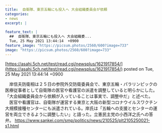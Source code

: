```yaml
---
title:  自衛隊、東京五輪にも投入へ 大会組織委員会が依頼  
categories:
- news
excerpt: |
  
feature_text: |
  ##  自衛隊、東京五輪にも投入へ 大会組織委...
  Tue, 25 May 2021 13:44:14  +0900
feature_image: "https://picsum.photos/2560/600?image=733"
image: "https://picsum.photos/2560/600?image=733"
---
```


[https://asahi.5ch.net/test/read.cgi/newsplus/1621917854/](https://asahi.5ch.net/test/read.cgi/newsplus/1621917854/)
posted on Tue, 25 May 2021 13:44:14  +0900

<!--more-->

　岸信夫防衛相は２５日の参院外交防衛委員会で、東京五輪・パラリンピックの医療従事者として自衛隊の医官や看護官の派遣を調整していると明らかにした。「大会組織委員会から依頼が入っていることは事実で、調整中だ」と述べた。 　医官や看護官は、自衛隊が運営する東京と大阪の新型コロナウイルスワクチン大規模接種センターにも派遣されている。岸氏は「五輪への支援とセンターの運営を両立できるように調整したい」と語った。立憲民主党の小西洋之氏への答弁。 https://www.sankei.com/smp/politics/news/210525/plt2105250021-s1.html
